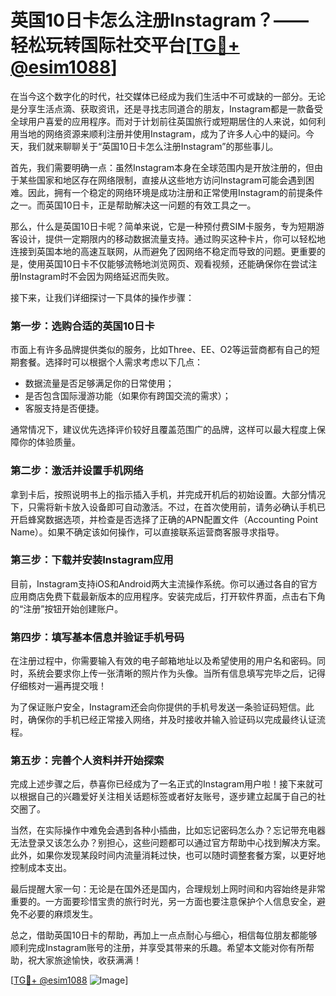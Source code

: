 # 英国10日卡怎么注册Instagram？——轻松玩转国际社交平台[[TG💪+ @esim1088](https://t.me/s/esim1088)]

在当今这个数字化的时代，社交媒体已经成为我们生活中不可或缺的一部分。无论是分享生活点滴、获取资讯，还是寻找志同道合的朋友，Instagram都是一款备受全球用户喜爱的应用程序。而对于计划前往英国旅行或短期居住的人来说，如何利用当地的网络资源来顺利注册并使用Instagram，成为了许多人心中的疑问。今天，我们就来聊聊关于“英国10日卡怎么注册Instagram”的那些事儿。

首先，我们需要明确一点：虽然Instagram本身在全球范围内是开放注册的，但由于某些国家和地区存在网络限制，直接从这些地方访问Instagram可能会遇到困难。因此，拥有一个稳定的网络环境是成功注册和正常使用Instagram的前提条件之一。而英国10日卡，正是帮助解决这一问题的有效工具之一。

那么，什么是英国10日卡呢？简单来说，它是一种预付费SIM卡服务，专为短期游客设计，提供一定期限内的移动数据流量支持。通过购买这种卡片，你可以轻松地连接到英国本地的高速互联网，从而避免了因网络不稳定而导致的问题。更重要的是，使用英国10日卡不仅能够流畅地浏览网页、观看视频，还能确保你在尝试注册Instagram时不会因为网络延迟而失败。

接下来，让我们详细探讨一下具体的操作步骤：

### 第一步：选购合适的英国10日卡

市面上有许多品牌提供类似的服务，比如Three、EE、O2等运营商都有自己的短期套餐。选择时可以根据个人需求考虑以下几点：
- 数据流量是否足够满足你的日常使用；
- 是否包含国际漫游功能（如果你有跨国交流的需求）；
- 客服支持是否便捷。

通常情况下，建议优先选择评价较好且覆盖范围广的品牌，这样可以最大程度上保障你的体验质量。

### 第二步：激活并设置手机网络

拿到卡后，按照说明书上的指示插入手机，并完成开机后的初始设置。大部分情况下，只需将新卡放入设备即可自动激活。不过，在首次使用前，请务必确认手机已开启蜂窝数据选项，并检查是否选择了正确的APN配置文件（Accounting Point Name）。如果不确定该如何操作，可以直接联系运营商客服寻求指导。

### 第三步：下载并安装Instagram应用

目前，Instagram支持iOS和Android两大主流操作系统。你可以通过各自的官方应用商店免费下载最新版本的应用程序。安装完成后，打开软件界面，点击右下角的“注册”按钮开始创建账户。

### 第四步：填写基本信息并验证手机号码

在注册过程中，你需要输入有效的电子邮箱地址以及希望使用的用户名和密码。同时，系统会要求你上传一张清晰的照片作为头像。当所有信息填写完毕之后，记得仔细核对一遍再提交哦！

为了保证账户安全，Instagram还会向你提供的手机号发送一条验证码短信。此时，确保你的手机已经正常接入网络，并及时接收并输入验证码以完成最终认证流程。

### 第五步：完善个人资料并开始探索

完成上述步骤之后，恭喜你已经成为了一名正式的Instagram用户啦！接下来就可以根据自己的兴趣爱好关注相关话题标签或者好友账号，逐步建立起属于自己的社交圈了。

当然，在实际操作中难免会遇到各种小插曲，比如忘记密码怎么办？忘记带充电器无法登录又该怎么办？别担心，这些问题都可以通过官方帮助中心找到解决方案。此外，如果你发现某段时间内流量消耗过快，也可以随时调整套餐方案，以更好地控制成本支出。

最后提醒大家一句：无论是在国外还是国内，合理规划上网时间和内容始终是非常重要的。一方面要珍惜宝贵的旅行时光，另一方面也要注意保护个人信息安全，避免不必要的麻烦发生。

总之，借助英国10日卡的帮助，再加上一点点耐心与细心，相信每位朋友都能够顺利完成Instagram账号的注册，并享受其带来的乐趣。希望本文能对你有所帮助，祝大家旅途愉快，收获满满！

[[TG💪+ @esim1088](https://t.me/s/esim1088) ![Image](https://i.postimg.cc/4NQfJmqS/Snipaste-2025-05-13-00-14-12.png)]